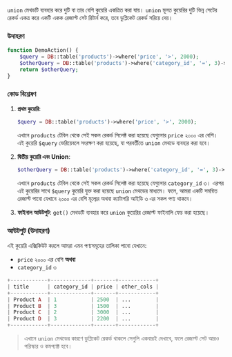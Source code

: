 `union` মেথডটি ব্যবহার করে দুটি বা তার বেশি কুয়েরি একত্রিত করা যায়। `union` মূলত কুয়েরির দুটি ভিন্ন সেটের রেকর্ড একত্র করে একটি একক রেজাল্ট সেট রিটার্ন করে, তবে ডুপ্লিকেট রেকর্ড সরিয়ে দেয়।

### উদাহরণ

```php
function DemoAction() {
    $query = DB::table('products')->where('price', '>', 2000);
    $otherQuery = DB::table('products')->where('category_id', '=', 3)->union($query)->get();
    return $otherQuery;
}
```

### কোড বিশ্লেষণ

1. **প্রথম কুয়েরি**:

   ```php
   $query = DB::table('products')->where('price', '>', 2000);
   ```

   এখানে `products` টেবিল থেকে সেই সকল রেকর্ড সিলেক্ট করা হয়েছে যেগুলোর `price` ২০০০ এর বেশি। এই কুয়েরি `$query` ভেরিয়েবলে সংরক্ষণ করা হয়েছে, যা পরবর্তীতে `union` মেথডে ব্যবহার করা হবে।

2. **দ্বিতীয় কুয়েরি এবং Union**:

   ```php
   $otherQuery = DB::table('products')->where('category_id', '=', 3)->union($query)->get();
   ```

   এখানে `products` টেবিল থেকে সেই সকল রেকর্ড সিলেক্ট করা হয়েছে যেগুলোর `category_id` ৩। এরপর এই কুয়েরির সাথে `$query` কুয়েরি যুক্ত করা হয়েছে `union` মেথডের মাধ্যমে। ফলে, আমরা একটি সমন্বিত রেজাল্ট পাবো যেখানে ২০০০ এর বেশি মূল্যের অথবা ক্যাটাগরি আইডি ৩ এর সকল পণ্য থাকবে।

3. **ফাইনাল আউটপুট**:
   `get()` মেথডটি ব্যবহার করে `union` কুয়েরির রেজাল্ট ফাইনালি ফেচ করা হয়েছে।

### আউটপুট (উদাহরণ)

এই কুয়েরি এক্সিকিউট করলে আমরা এমন পণ্যসমূহের তালিকা পাবো যেখানে:

- `price` ২০০০ এর বেশি **অথবা**
- `category_id` ৩

```php
+------------+-------------+-------+------------+
| title      | category_id | price | other_cols |
+------------+-------------+-------+------------+
| Product A  | 1           | 2500  | ...        |
| Product B  | 3           | 1500  | ...        |
| Product C  | 2           | 3000  | ...        |
| Product D  | 3           | 2200  | ...        |
+------------+-------------+-------+------------+
```

> এখানে `union` মেথডের কারণে ডুপ্লিকেট রেকর্ড থাকলে সেগুলি একবারই দেখাবে, ফলে রেজাল্ট সেট আরও পরিস্কার ও কমপ্যাক্ট হবে।
